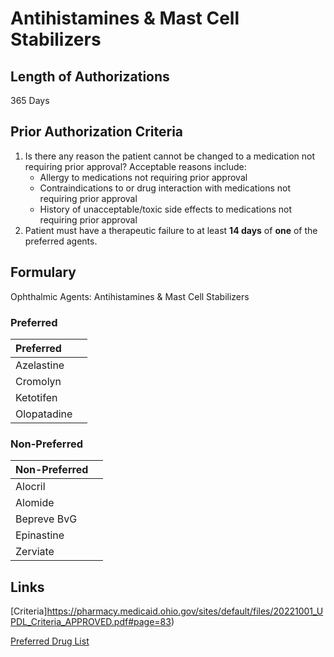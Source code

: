 # Antihistamines & Mast Cell Stabilizers

## Length of Authorizations

365 Days

## Prior Authorization Criteria

1.  Is there any reason the patient cannot be changed to a medication not requiring prior approval? Acceptable reasons include:
    -   Allergy to medications not requiring prior approval
    -   Contraindications to or drug interaction with medications not requiring prior approval
    -   History of unacceptable/toxic side effects to medications not requiring prior approval
2.  Patient must have a therapeutic failure to at least **14 days** of **one** of the preferred agents.

## Formulary

Ophthalmic Agents: Antihistamines & Mast Cell Stabilizers

### Preferred

| Preferred   |      |
| :---------- | ---: |
| Azelastine  |      |
| Cromolyn    |      |
| Ketotifen   |      |
| Olopatadine |      |

### Non-Preferred

| Non-Preferred |      |
| :------------ | ---: |
| Alocril       |      |
| Alomide       |      |
| Bepreve BvG   |      |
| Epinastine    |      |
| Zerviate      |      |

## Links

[Criteria]https://pharmacy.medicaid.ohio.gov/sites/default/files/20221001_UPDL_Criteria_APPROVED.pdf#page=83)

[Preferred Drug List](https://pharmacy.medicaid.ohio.gov/sites/default/files/20221001_UPDL_APPROVED_.pdf#page=28)
